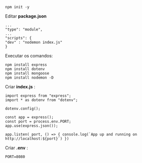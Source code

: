 ```
npm init -y
```

Editar **package.json**

```
...
"type": "module",
...
"scripts": {
"dev" : "nodemon index.js"
}
```

Executar os comandos:

```
npm install express
npm install dotenv
npm install mongoose
npm install nodemon -D
```

Criar **index.js** :

```
import express from "express";
import * as dotenv from "dotenv";

dotenv.config();

const app = express();
const port = process.env.PORT;
app.use(express.json());

app.listen( port, () => { console.log(`App up and running on http://localhost:${port}`) })
```

Criar **.env** :

```
PORT=8080
```
